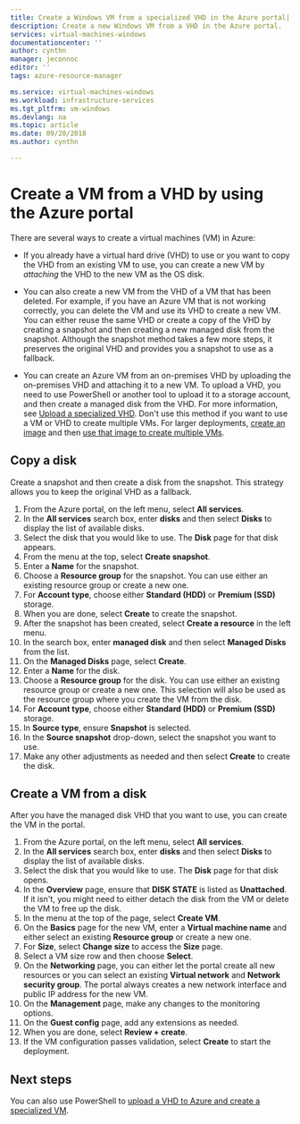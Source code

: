 ```yaml
---
title: Create a Windows VM from a specialized VHD in the Azure portal| Microsoft Docs
description: Create a new Windows VM from a VHD in the Azure portal.
services: virtual-machines-windows
documentationcenter: ''
author: cynthn
manager: jeconnoc
editor: ''
tags: azure-resource-manager

ms.service: virtual-machines-windows
ms.workload: infrastructure-services
ms.tgt_pltfrm: vm-windows
ms.devlang: na
ms.topic: article
ms.date: 09/20/2018
ms.author: cynthn

---
```

# Create a VM from a VHD by using the Azure portal

There are several ways to create a virtual machines (VM) in Azure: 

- If you already have a virtual hard drive (VHD) to use or you want to copy the VHD from an existing VM to use, you can create a new VM by *attaching* the VHD to the new VM as the OS disk. 

- You can also create a new VM from the VHD of a VM that has been deleted. For example, if you have an Azure VM that is not working correctly, you can delete the VM and use its VHD to create a new VM. You can either reuse the same VHD or create a copy of the VHD by creating a snapshot and then creating a new managed disk from the snapshot. Although the snapshot method takes a few more steps, it preserves the original VHD and provides you a snapshot to use as a fallback.
 
- You can create an Azure VM from an on-premises VHD by uploading the on-premises VHD and attaching it to a new VM. To upload a VHD, you need to use PowerShell or another tool to upload it to a storage account, and then create a managed disk from the VHD. For more information, see [Upload a specialized VHD](create-vm-specialized.md#option-2-upload-a-specialized-vhd). Don't use this method if you want to use a VM or VHD to create multiple VMs. For larger deployments, [create an image](capture-image-resource.md) and then [use that image to create multiple VMs](create-vm-generalized-managed.md).


## Copy a disk

Create a snapshot and then create a disk from the snapshot. This strategy allows you to keep the original VHD as a fallback.

1. From the Azure portal, on the left menu, select **All services**.
2. In the **All services** search box, enter **disks** and then select **Disks** to display the list of available disks.
3. Select the disk that you would like to use. The **Disk** page for that disk appears.
4. From the menu at the top, select **Create snapshot**. 
5. Enter a **Name** for the snapshot.
6. Choose a **Resource group** for the snapshot. You can use either an existing resource group or create a new one.
7. For **Account type**, choose either **Standard (HDD)** or **Premium (SSD)** storage.
8. When you are done, select **Create** to create the snapshot.
9. After the snapshot has been created, select **Create a resource** in the left menu.
10. In the search box, enter **managed disk** and then select **Managed Disks** from the list.
11. On the **Managed Disks** page, select **Create**.
12. Enter a **Name** for the disk.
13. Choose a **Resource group** for the disk. You can use either an existing resource group or create a new one. This selection will also be used as the resource group where you create the VM from the disk.
14. For **Account type**, choose either **Standard (HDD)** or **Premium (SSD)** storage.
15. In **Source type**, ensure **Snapshot** is selected.
16. In the **Source snapshot** drop-down, select the snapshot you want to use.
17. Make any other adjustments as needed and then select **Create** to create the disk.

## Create a VM from a disk

After you have the managed disk VHD that you want to use, you can create the VM in the portal.

1. From the Azure portal, on the left menu, select **All services**.
2. In the **All services** search box, enter **disks** and then select **Disks** to display the list of available disks.
3. Select the disk that you would like to use. The **Disk** page for that disk opens.
4. In the **Overview** page, ensure that **DISK STATE** is listed as **Unattached**. If it isn't, you might need to either detach the disk from the VM or delete the VM to free up the disk.
4. In the menu at the top of the page, select **Create VM**.
5. On the **Basics** page for the new VM, enter a **Virtual machine name** and either select an existing **Resource group** or create a new one.
6. For **Size**, select **Change size** to access the **Size** page.
7. Select a VM size row and then choose **Select**.
8. On the **Networking** page, you can either let the portal create all new resources or you can select an existing **Virtual network** and **Network security group**. The portal always creates a new network interface and public IP address for the new VM. 
9. On the **Management** page, make any changes to the monitoring options.
10. On the **Guest config** page, add any extensions as needed.
11. When you are done, select **Review + create**. 
12. If the VM configuration passes validation, select **Create** to start the deployment.

## Next steps

You can also use PowerShell to [upload a VHD to Azure and create a specialized VM](create-vm-specialized.md).


